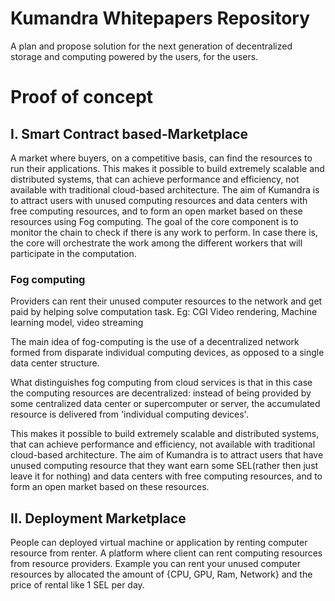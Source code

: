 # Kumandra Whitepapers Repository

A plan and propose solution for the next generation of decentralized storage and computing powered by the users, for the users. 

# Proof of concept

## I. Smart Contract based-Marketplace

A market where buyers, on a competitive basis, can find the resources to run their applications. This makes it possible to build extremely scalable and distributed systems, that can achieve performance and efficiency, not available with traditional cloud-based architecture. The aim of Kumandra is to attract  users with unused computing resources and data centers with free computing resources, and to form an open market based on these resources using Fog computing. The goal of the core component is to monitor the chain to check if there is any work to perform. In case there is, the core will orchestrate the work among the different workers that will participate in the computation.


### Fog computing 
Providers can rent their unused computer resources to the network and get paid by helping solve computation task. Eg: CGI Video rendering, Machine learning model, video streaming

The main idea of fog-computing is the use of a decentralized network formed from disparate individual computing devices, as opposed to a single data center structure.

What distinguishes fog computing from cloud services is that in this case the computing resources are decentralized: instead of being provided by some centralized data center or supercomputer or server, the accumulated resource is delivered from 'individual computing devices'.

This makes it possible to build extremely scalable and distributed systems, that can achieve performance and efficiency, not available with traditional cloud-based architecture. The aim of Kumandra is to attract users that have unused computing resource that they want earn some SEL(rather then just leave it for nothing) and data centers with free computing resources, and to form an open market based on these resources.

## II. Deployment Marketplace
People can deployed virtual machine or application by renting computer resource from renter. A platform where client can rent computing resources from resource providers. Example you can rent your unused computer resources by allocated the amount of {CPU, GPU, Ram, Network} and the price of rental like 1 SEL per day.



